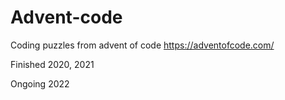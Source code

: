 # Advent-code
Coding puzzles from advent of code https://adventofcode.com/

Finished 2020, 2021

Ongoing 2022
